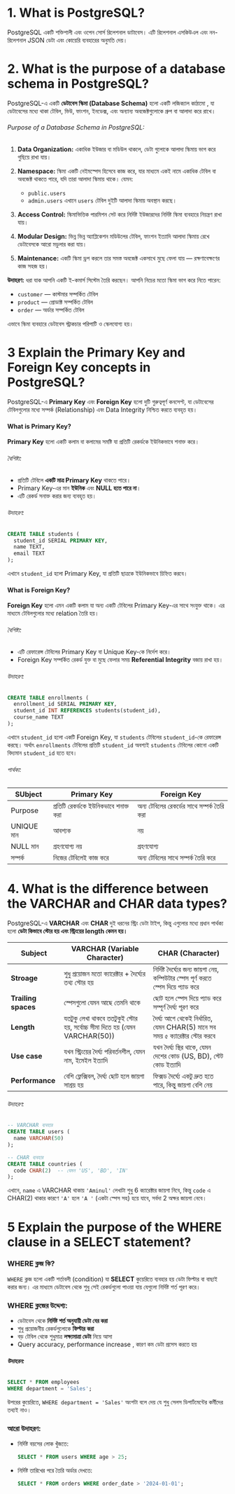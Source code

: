 # 1. What is PostgreSQL?

PostgreSQL একটি শক্তিশালী এবং ওপেন সোর্স রিলেশনাল ডাটাবেস। এটি রিলেশনাল এসকিউএল এবং নন-রিলেশনাল JSON ডেটা এবং কোয়েরি ব্যবহারের অনুমতি দেয়।

# 2. What is the purpose of a database schema in PostgreSQL?

PostgreSQL-এ একটি **ডেটাবেস স্কিমা (Database Schema)** হলো একটি লজিক্যাল কাঠামো , যা ডেটাবেসের মধ্যে থাকা টেবিল, ভিউ, ফাংশন, ইনডেক্স, এবং অন্যান্য অবজেক্টগুলোকে গ্রুপ বা আলাদা করে রাখে।

###### Purpose of a Database Schema in PostgreSQL:

1. **Data Organization:**
   একাধিক ইউজার বা মডিউল থাকলে, ডেটা গুলোকে আলাদা স্কিমায় ভাগ করে গুছিয়ে রাখা যায়।

2. **Namespace:**
   স্কিমা একটি নেইমস্পেস হিসেবে কাজ করে, যার মাধ্যমে একই নামে একাধিক টেবিল বা অবজেক্ট থাকতে পারে, যদি তারা আলাদা স্কিমায় থাকে।
   যেমন:

   - `public.users`
   - `admin.users`
     এখানে `users` টেবিল দুইটি আলাদা স্কিমায় অবস্থান করছে।

3. **Access Control:**
   স্কিমাভিত্তিক পারমিশন সেট করে নির্দিষ্ট ইউজারদের নির্দিষ্ট স্কিমা ব্যবহারে নিয়ন্ত্রণ রাখা যায়।

4. **Modular Design:**
   ভিন্ন ভিন্ন অ্যাপ্লিকেশন মডিউলের টেবিল, ফাংশন ইত্যাদি আলাদা স্কিমায় রেখে ডেটাবেসকে আরো মডুলার করা যায়।

5. **Maintenance:**
   একটি স্কিমা ড্রপ করলে তার সমস্ত অবজেক্ট একসাথে মুছে ফেলা যায় — রক্ষণাবেক্ষণের কাজ সহজ হয়।

**উদাহরণ:**
ধরা যাক আপনি একটি ই-কমার্স সিস্টেম তৈরি করছেন। আপনি নিচের মতো স্কিমা ভাগ করে নিতে পারেন:

- `customer` — কাস্টমার সম্পর্কিত টেবিল
- `product` — প্রোডাক্ট সম্পর্কিত টেবিল
- `order` — অর্ডার সম্পর্কিত টেবিল

এভাবে স্কিমা ব্যবহারে ডেটাবেস স্ট্রাকচার পরিপাটি ও স্কেলযোগ্য হয়।

# 3 Explain the Primary Key and Foreign Key concepts in PostgreSQL?

PostgreSQL-এ **Primary Key** এবং **Foreign Key** হলো দুটি গুরুত্বপূর্ণ কনসেপ্ট, যা ডেটাবেসের টেবিলগুলোর মধ্যে সম্পর্ক (Relationship) এবং Data Integrity নিশ্চিত করতে ব্যবহৃত হয়।

#### What is Primary Key?

**Primary Key** হলো একটি কলাম বা কলামের সমষ্টি যা প্রতিটি রেকর্ডকে ইউনিকভাবে শনাক্ত করে।

###### বৈশিষ্ট্য:

- প্রতিটি টেবিলে **একটি মাত্র Primary Key** থাকতে পারে।
- Primary Key-এর মান **ইউনিক** এবং **NULL হতে পারে না**।
- এটি রেকর্ড সনাক্ত করার জন্য ব্যবহৃত হয়।

###### উদাহরণ:

```sql
CREATE TABLE students (
  student_id SERIAL PRIMARY KEY,
  name TEXT,
  email TEXT
);
```

এখানে `student_id` হলো Primary Key, যা প্রতিটি ছাত্রকে ইউনিকভাবে চিহ্নিত করবে।

#### What is Foreign Key?

**Foreign Key** হলো এমন একটি কলাম যা অন্য একটি টেবিলের Primary Key-এর সাথে সংযুক্ত থাকে। এর মাধ্যমে টেবিলগুলোর মধ্যে relation তৈরি হয়।

###### বৈশিষ্ট্য:

- এটি রেফারেন্স টেবিলের Primary Key বা Unique Key-কে নির্দেশ করে।
- Foreign Key সম্পর্কিত রেকর্ড যুক্ত বা মুছে ফেলার সময় **Referential Integrity** বজায় রাখা হয়।

###### উদাহরণ:

```sql
CREATE TABLE enrollments (
  enrollment_id SERIAL PRIMARY KEY,
  student_id INT REFERENCES students(student_id),
  course_name TEXT
);
```

এখানে `student_id` হলো একটি Foreign Key, যা `students` টেবিলের `student_id`-কে রেফারেন্স করছে। অর্থাৎ `enrollments` টেবিলের প্রতিটি `student_id` অবশ্যই `students` টেবিলের কোনো একটি বিদ্যমান `student_id` হতে হবে।

###### পার্থক্য:

| SUbject    | Primary Key                           | Foreign Key                                 |
| ---------- | ------------------------------------- | ------------------------------------------- |
| Purpose    | প্রতিটি রেকর্ডকে ইউনিকভাবে শনাক্ত করা | অন্য টেবিলের রেকর্ডের সাথে সম্পর্ক তৈরি করা |
| UNIQUE মান | আবশ্যক                                | নয়                                          |
| NULL মান   | গ্রহণযোগ্য নয়                         | গ্রহণযোগ্য                                  |
| সম্পর্ক    | নিজের টেবিলেই কাজ করে                 | অন্য টেবিলের সাথে সম্পর্ক তৈরি করে          |

# 4. What is the difference between the VARCHAR and CHAR data types?

PostgreSQL-এ **VARCHAR** এবং **CHAR** দুই ধরনের স্ট্রিং ডেটা টাইপ, কিন্তু এগুলোর মধ্যে প্রধান পার্থক্য হলো **ডেটা কিভাবে স্টোর হয় এবং স্ট্রিংয়ের length কেমন হয়।**

| Subject             | VARCHAR (Variable Character)                                                 | CHAR (Character)                                                                    |
| ------------------- | ---------------------------------------------------------------------------- | ----------------------------------------------------------------------------------- |
| **Stroage**         | শুধু প্রয়োজন মতো ক্যারেক্টার + দৈর্ঘ্যের তথ্য স্টোর হয়                       | নির্দিষ্ট দৈর্ঘ্যের জন্য জায়গা নেয়, কম্পিউটার স্পেস পূর্ণ করতে স্পেস দিয়ে প্যাড করে |
| **Trailing spaces** | স্পেসগুলো যেমন আছে তেমনি থাকে                                                | ছোট হলে স্পেস দিয়ে প্যাড করে সম্পূর্ণ দৈর্ঘ্য পূরণ করে                              |
| **Length**          | যতটুকু লেখা থাকবে ততটুকুই স্টোর হয়, সর্বোচ্চ সীমা দিতে হয় (যেমন VARCHAR(50)) | দৈর্ঘ্য আগে থেকেই নির্ধারিত, যেমন CHAR(5) মানে সব সময় ৫ ক্যারেক্টার স্টোর করবে      |
| **Use case**        | যখন স্ট্রিংয়ের দৈর্ঘ্য পরিবর্তনশীল, যেমন নাম, ইমেইল ইত্যাদি                  | যখন দৈর্ঘ্য স্থির থাকে, যেমন দেশের কোড (US, BD), স্টেট কোড ইত্যাদি                  |
| **Performance**     | বেশি ফ্লেক্সিবল, দৈর্ঘ্য ছোট হলে জায়গা সাশ্রয় হয়                             | ফিক্সড দৈর্ঘ্যে একটু দ্রুত হতে পারে, কিন্তু জায়গা বেশি নেয়                          |

###### উদাহরণ:

```sql
-- VARCHAR ব্যবহার
CREATE TABLE users (
  name VARCHAR(50)
);

-- CHAR ব্যবহার
CREATE TABLE countries (
  code CHAR(2)  -- যেমন 'US', 'BD', 'IN'
);
```

এখানে,
`name` এ VARCHAR থাকায় `'Aminul'` লেখাটা শুধু 6 ক্যারেক্টার জায়গা নিবে,
কিন্তু `code` এ CHAR(2) থাকার কারণে `'A'` হলে `'A '` (একটা স্পেস সহ) হয়ে যাবে, সর্বদা 2 অক্ষর জায়গা নেবে।

# 5 Explain the purpose of the WHERE clause in a SELECT statement?

### **WHERE ক্লজ কি?**

`WHERE` ক্লজ হলো একটি শর্তাবলী (condition) যা **SELECT** কুয়েরিতে ব্যবহার হয় ডেটা ফিল্টার বা বাছাই করার জন্য। এর মাধ্যমে ডেটাবেস থেকে শুধু সেই রেকর্ডগুলো পাওয়া যায় যেগুলো নির্দিষ্ট শর্ত পূরণ করে।

### **WHERE ক্লজের উদ্দেশ্য:**

- ডেটাবেস থেকে **নির্দিষ্ট শর্ত অনুযায়ী ডেটা বের করা**
- শুধু প্রয়োজনীয় রেকর্ডগুলোকে **ফিল্টার করা**
- বড় টেবিল থেকে শুধুমাত্র **লক্ষ্যমাত্রা ডেটা** নিয়ে আসা
- Query accuracy, performance increase , কারণ কম ডেটা প্রসেস করতে হয়

###### **উদাহরন:**

```sql
SELECT * FROM employees
WHERE department = 'Sales';
```

উপরের কুয়েরিতে, `WHERE department = 'Sales'` অংশটা বলে দেয় যে শুধু সেলস ডিপার্টমেন্টের কর্মীদের তথ্যই নাও।

### আরো উদাহরণ:

- নির্দিষ্ট বয়সের লোক খুঁজতে:

  ```sql
  SELECT * FROM users WHERE age > 25;
  ```

- নির্দিষ্ট তারিখের পরে তৈরি অর্ডার দেখতে:

  ```sql
  SELECT * FROM orders WHERE order_date > '2024-01-01';
  ```
